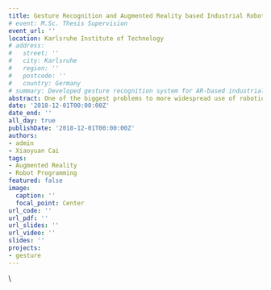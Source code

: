 ```yaml
---
title: Gesture Recognition and Augmented Reality based Industrial Robot Programming
# event: M.Sc. Thesis Supervision
event_url: ''
location: Karlsruhe Institute of Technology
# address:
#   street: ''
#   city: Karlsruhe
#   region: ''
#   postcode: ''
#   country: Germany
# summary: Developed gesture recognition system for AR-based industrial robot programming
abstract: One of the biggest problems to more widespread use of robotic manipulators, specifically in small and medium enterprises (SMEs), is that robot programing is still long, complicated and usually requires experts. Several different approaches have been tried including making the programing easier with intuitive programing blocks supported by a semantic logic engine, imitation learning or even letting the robots learn the task by themselves through reinforcement learning. Though some of these approaches, particularly the later, will be a must for more autonomous system, in the short term none of them offer any significant improvement over current methods. Augmented reality (AR) offers a more intuitive programing solution – one can program the robot by putting waypoints in the real world, visualise what the robot intends to do, and check for possible collisions. To achieve this, this work will act as a proof of concept in programing industrial robots. For this work on the IPR side, Unity3D and ROS (Robot Operating System) frameworks will be used as well as the Microsoft Hololens for the AR Device. The robot working cell will consist of a KUKA KR-5 robot, a table and a conveyor belt. On the IMI side of things, solutions will be migrated to the PolyVR framework and tested in the CAVE system.
date: '2018-12-01T00:00:00Z'
date_end: ''
all_day: true
publishDate: '2018-12-01T00:00:00Z'
authors:
- admin
- Xiaoyuan Cai
tags:
- Augmented Reality
- Robot Programming
featured: false
image:
  caption: ''
  focal_point: Center
url_code: ''
url_pdf: ''
url_slides: ''
url_video: ''
slides: ''
projects:
- gesture
---
```


\